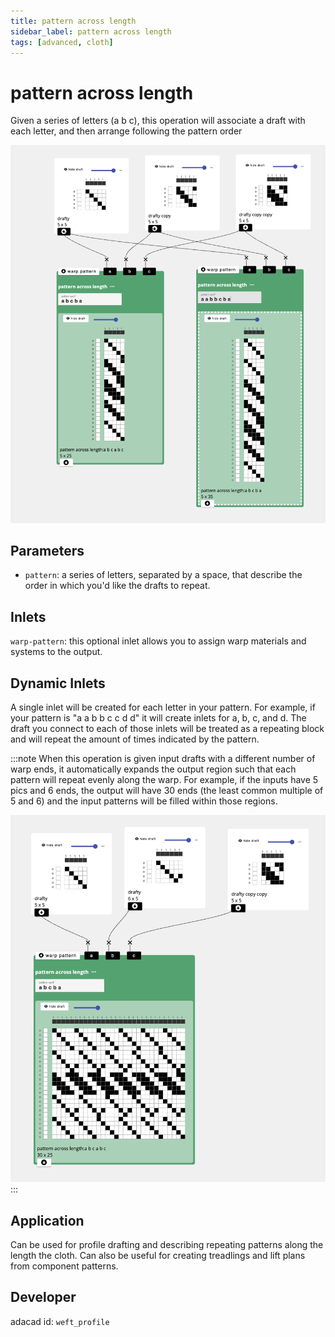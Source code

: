 ```yaml
---
title: pattern across length
sidebar_label: pattern across length
tags: [advanced, cloth]
---
```

# pattern across length
Given a series of letters (a b c), this operation will associate a draft with each letter, and then arrange following the pattern order 

![file](./img/weft_profile.png)

## Parameters
- `pattern`: a series of letters, separated by a space, that describe the order in which you'd like the drafts to repeat.

## Inlets
`warp-pattern`: this optional inlet allows you to assign warp materials and systems to the output. 

## Dynamic Inlets
A single inlet will be created for each letter in your pattern. For example, if your pattern is "a a b b c c d d" it will create inlets for a, b, c, and d. The draft you connect to each of those inlets will be treated as a repeating block and will repeat the amount of times indicated by the pattern. 


:::note
When this operation is given input drafts with a different number of warp ends, it automatically expands the output region such that each pattern will repeat evenly along the warp. For example, if the inputs have 5 pics and 6 ends, the output will have 30 ends (the least common multiple of 5 and 6) and the input patterns will be filled within those regions. 

![file](./img/weft_profile_helper.png)
:::


## Application
Can be used for profile drafting and describing repeating patterns along the length the cloth. Can also be useful for creating treadlings and lift plans from component patterns. 

## Developer
adacad id: `weft_profile`
